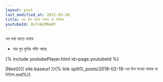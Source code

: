 ```yaml
---
layout: post
last_modified_at: 2021-03-30
title: ওম বলা ভাতে নামায গা টাইমস
youtubeId: OLFvWiMNaHY
---
```

 
 
 ওম বলা ভাতে নামায  
 
 -  যার খুব দুর্দান্ত শক্তি আছে 
 
  
 
  
 
 
 
 
 
 


{% include youtubePlayer.html id=page.youtubeId %}
 
[Next]({{ site.baseurl }}{% link  split1/_posts/2018-02-19-ওম উপ সংথ্যা নামায গা টাইমস.md%})
 
